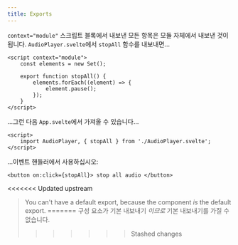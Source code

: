 ```yaml
---
title: Exports
---
```


`context="module"` 스크립트 블록에서 내보낸 모든 항목은 모듈 자체에서 내보낸 것이 됩니다. `AudioPlayer.svelte`에서 `stopAll` 함수를 내보내면...

```svelte
<script context="module">
	const elements = new Set();

	export function stopAll() {
		elements.forEach((element) => {
			element.pause();
		});
	}
</script>
```

...그런 다음 `App.svelte`에서 가져올 수 있습니다...

```svelte
<script>
	import AudioPlayer, { stopAll } from './AudioPlayer.svelte';
</script>
```

...이벤트 핸들러에서 사용하십시오:

```svelte
<button on:click={stopAll}> stop all audio </button>
```

<<<<<<< Updated upstream
> You can't have a default export, because the component _is_ the default export.
=======
> 구성 요소가 기본 내보내기 *이므로* 기본 내보내기를 가질 수 없습니다.
>>>>>>> Stashed changes
